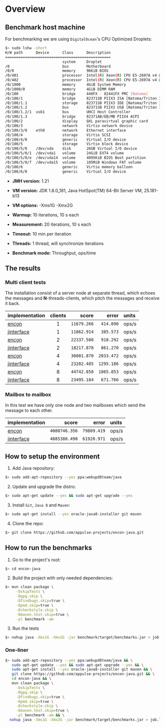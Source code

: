 # Overview

## Benchmark host machine

For benchmarking we are using `DigitalOcean`'s CPU Optimized Droplets:

```bash
$> sudo lshw -short
H/W path      Device      Class      Description
================================================
                          system     Droplet
/0                        bus        Motherboard
/0/0                      memory     96KiB BIOS
/0/401                    processor  Intel(R) Xeon(R) CPU E5-2697A v4 @ 2.60GHz
/0/402                    processor  Intel(R) Xeon(R) CPU E5-2697A v4 @ 2.60GHz
/0/1000                   memory     4GiB System Memory
/0/1000/0                 memory     4GiB DIMM RAM
/0/100                    bridge     440FX - 82441FX PMC [Natoma]
/0/100/1                  bridge     82371SB PIIX3 ISA [Natoma/Triton II]
/0/100/1.1                storage    82371SB PIIX3 IDE [Natoma/Triton II]
/0/100/1.2                bus        82371SB PIIX3 USB [Natoma/Triton II]
/0/100/1.2/1  usb1        bus        UHCI Host Controller
/0/100/1.3                bridge     82371AB/EB/MB PIIX4 ACPI
/0/100/2                  display    QXL paravirtual graphic card
/0/100/3                  network    Virtio network device
/0/100/3/0    eth0        network    Ethernet interface
/0/100/4                  storage    Virtio SCSI
/0/100/4/0                generic    Virtual I/O device
/0/100/5                  storage    Virtio block device
/0/100/5/0    /dev/vda    disk       26GB Virtual I/O device
/0/100/5/0/1  /dev/vda1   volume     24GiB EXT4 volume
/0/100/5/0/e  /dev/vda14  volume     4095KiB BIOS Boot partition
/0/100/5/0/f  /dev/vda15  volume     105MiB Windows FAT volume
/0/100/6                  generic    Virtio memory balloon
/0/100/6/0                generic    Virtual I/O device
```

* **JMH version:** 1.21

* **VM version:** JDK 1.8.0_181, Java HotSpot(TM) 64-Bit Server VM, 25.181-b13

* **VM options:** -Xms1G -Xmx2G

* **Warmup:** 10 iterations, 10 s each

* **Measurement:** 20 iterations, 10 s each

* **Timeout:** 10 min per iteration

* **Threads:** 1 thread, will synchronize iterations

* **Benchmark mode:** Throughput, ops/time

## The results

### Multi client tests

The installation consist of a server node at separate thread, which echoes the messages and **N**-threads-clients, which pitch the messages and receive it back.

| implementation                                                                                                                                                       | clients | score       | error       | units |
|:---------------------------------------------------------------------------------------------------------------------------------------------------------------------|:-------:|------------:|------------:|:------|
| [encon](https://github.com/appulse-projects/encon-java/blob/master/benchmark/src/main/java/io/appulse/encon/benchmark/Encon_Node2NodeBenchmarks.java#L130)           |       1 |   `11679.266` |     `414.090` | ops/s |
| [jinterface](https://github.com/appulse-projects/encon-java/blob/master/benchmark/src/main/java/io/appulse/encon/benchmark/JInterface_Node2NodeBenchmarks.java#L109) |       1 |   `11862.914` |     `385.573` | ops/s |
| [encon](https://github.com/appulse-projects/encon-java/blob/master/benchmark/src/main/java/io/appulse/encon/benchmark/Encon_Node2NodeBenchmarks.java#L138)           |       2 |   `22337.500` |     `918.292` | ops/s |
| [jinterface](https://github.com/appulse-projects/encon-java/blob/master/benchmark/src/main/java/io/appulse/encon/benchmark/JInterface_Node2NodeBenchmarks.java#L117) |       2 |   `18217.878` |     `861.270` | ops/s |
| [encon](https://github.com/appulse-projects/encon-java/blob/master/benchmark/src/main/java/io/appulse/encon/benchmark/Encon_Node2NodeBenchmarks.java#L146)           |       4 |   `36001.870` |    `2033.472` | ops/s |
| [jinterface](https://github.com/appulse-projects/encon-java/blob/master/benchmark/src/main/java/io/appulse/encon/benchmark/JInterface_Node2NodeBenchmarks.java#L125) |       4 |   `23202.485` |    `1295.186` | ops/s |
| [encon](https://github.com/appulse-projects/encon-java/blob/master/benchmark/src/main/java/io/appulse/encon/benchmark/Encon_Node2NodeBenchmarks.java#L154)           |       8 |   `44742.858` |    `1865.853` | ops/s |
| [jinterface](https://github.com/appulse-projects/encon-java/blob/master/benchmark/src/main/java/io/appulse/encon/benchmark/JInterface_Node2NodeBenchmarks.java#L133) |       8 |   `23495.184` |     `671.766` | ops/s |

### Mailbox to mailbox

In this test we have only one node and two mailboxes which send the message to each other.

| implementation                                                                                                                                                   | score       | error       | units |
|:-----------------------------------------------------------------------------------------------------------------------------------------------------------------|------------:|------------:|:------|
| [encon](https://github.com/appulse-projects/encon-java/blob/master/benchmark/src/main/java/io/appulse/encon/benchmark/Encon_SimpleBenchmarks.java#L57)           | `4080746.356` |   `79809.419` | ops/s |
| [jinterface](https://github.com/appulse-projects/encon-java/blob/master/benchmark/src/main/java/io/appulse/encon/benchmark/JInterface_SimpleBenchmarks.java#L51) | `4885380.490` |   `61920.971` | ops/s |


## How to setup the environment

1. Add Java repository:

```bash
$> sudo add-apt-repository --yes ppa:webupd8team/java
```

2. Update and upgrade the distro:

```bash
$> sudo apt-get update --yes && sudo apt-get upgrade --yes
```

3. Install `Git`, `Java 8` and `Maven`:

```bash
$> sudo apt-get install --yes oracle-java8-installer git maven
```

4. Clone the repo:

```bash
$> git clone https://github.com/appulse-projects/encon-java.git
```

## How to run the benchmarks

1. Go to the project's root:

```bash
$> cd encon-java
```

2. Build the project with only needed dependencies:

```bash
$> mvn clean package \
     -DskipTests \
     -Dgpg.skip \
     -Dfindbugs.skip=true \
     -Dpmd.skip=true \
     -Dcheckstyle.skip \
     -Dmaven.test.skip=true \
     -pl benchmark -am
```

3. Run the tests

```bash
$> nohup java -Xms1G -Xmx2G -jar benchmark/target/benchmarks.jar > job.logs 2>&1 &
```

### One-liner

```bash
$> sudo add-apt-repository --yes ppa:webupd8team/java && \
   sudo apt-get update --yes && sudo apt-get upgrade --yes && \
   sudo apt-get install --yes oracle-java8-installer git maven && \
   git clone https://github.com/appulse-projects/encon-java.git && \
   cd encon-java && \
   mvn clean package \
     -DskipTests \
     -Dgpg.skip \
     -Dfindbugs.skip=true \
     -Dpmd.skip=true \
     -Dcheckstyle.skip \
     -Dmaven.test.skip=true \
     -pl benchmark -am && \
  nohup java -Xms1G -Xmx2G -jar benchmark/target/benchmarks.jar > job.logs 2>&1 &
```
